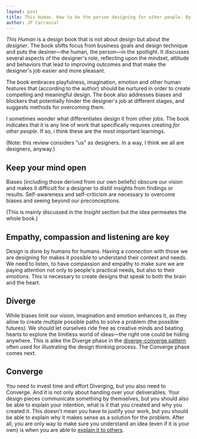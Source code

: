 ```yaml
---
layout: post
title: This Human. How to be the person designing for other people. By Melis Senova, PhD.
author: JP Carrascal
---
```


_This Human_ is a design book that is not about design but about the _designer_. The book shifts focus from business goals and design technique and puts the desiner&mdash;the human, the person&mdash;in the spotlight.
It discusses several aspects of the designer's role, reflecting upon the mindset, attitude and behaviors that lead to improving outcomes and that make the designer's job easier and more pleasant.

The book embraces playfulness, imagination, emotion and other human features that (according to the author) should be nurtured in order to create compelling and meaningful design. The book also addresses biases and blockers that potentially hinder the designer's job at different stages, and suggests methods for overcoming them.

I sometimes wonder what differentiates design it from other jobs. The book indicates that it is any line of work that specifically requires creating _for other people_. If so, i think these are the most important learnings.

(Note: this review considers "us" as designers. In a way, I think we all are designers, anyway.)

## Keep your mind open

Biases (including those derived from our own beliefs) obscure our vision and makes it difficult for a designer to distill insights from findings or results. Self-awareness and self-criticism are necessary to overcome biases and seeing beyond our preconceptions.

(This is mainly discussed in the _Insight_ section but the idea permeates the whole book.) 

## Empathy, compassion and listening are key

Design is done by humans for humans. Having a _connection_ with those we are designing for makes it possible to understand their context and needs. We need to listen, to have compassion and empathy to make sure we are paying attention not only to people's practical needs, but also to their _emotions_. This is necessary to create designs that speak to both the brain and the heart. 

## Diverge

While biases limit our vision, imagination and emotion enhances it, as they allow to create multiple possible paths to solve a problem (the possible futures). We should let ourselves ride free as creative minds and beating hearts to explore the limitless world of ideas&mdash;the right one could be hiding anywhere. This is alike the Diverge phase in the [diverge-converge pattern](https://www.designcouncil.org.uk/sites/default/files/asset/document/ElevenLessons_Design_Council%20(2).pdf, "A study of the design process") often used for illustrating the design thinking process. The Converge phase comes next.

## Converge

You need to invest time and effort Diverging, but you also need to Converge. And it is not only about handing over your deliverables. Your design pieces communicate something by themselves, but you should also be able to explain your intention, what is it that you created and why you created it. This doesn't mean you have to justify your work, but you should be able to explain why it makes sense as a solution for the problem. After all, you are only way to make sure you understand an idea (even if it is your own) is when you are able to [explain it to others](https://medium.com/taking-note/learning-from-the-feynman-technique-5373014ad230, "Feynmann Technique").
